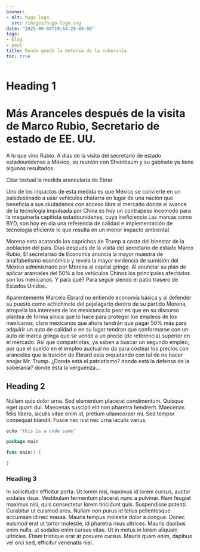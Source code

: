```yaml
---
banner:
- alt: hugo logo
  src: /images/hugo-logo.svg
date: "2025-09-04T19:54:29-05:00"
tags:
- blog
- post
title: Donde quedó la defensa de la soberanía
toc: true
---
```



<!--this tag makes only images show on the main page-->
<!--more-->

# Heading 1

# Más Aranceles después de la visita de Marco Rubio, Secretario de estado de EE. UU.

A lo que vino Rubio. A días de la visita del secretario de estado estadounidense a México, su reunión con Sheinbaum y su gabinete ya tiene algunos resultados.

Citar textual la medida arancelaria de Ebrar 

Uno de los impactos de esta medida es que México se convierte en un paísdestinado a usar vehículos chatarra en lugar de una nación que beneficia a sus ciudadanos con acceso libre al mercado donde el avance de la tecnología impulsada por China es hoy un contrapeso incomodo para la maquinaria capitista estadounidense, cuya ineficiencia  Las marcas como BYD, son hoy en día una referencia de calidad e implementación de tecnología 
eficiente lo que resulta en un menor impacto ambiental.

Morena esta acatando los caprichos de Trump a costa del binestar de la población 
del pais.  Dias después de la visita del secretario de estado Marco Rubio, 
El secretariao de Economía anuncia la mayor muestra de analfabetismo 
económico y revela la mayor evidencia de sumisión del México administrado por Morena
al capital gringo. Al anunciar su plan de aplicar aranceles del 50% a 
los vehículos Chinos los principales afectados son los mexicanos. Y para 
qué? Para seguir siendo el patio trasero de Estados Unidos.. 

Aparentemente Marcelo Ebrard no entiende economía básica 
y al defender su puesto como achichincle del pejelagarto dentro de su partido
Morena, atropella los intereses de los mexicanos:lo peor es que en su discurso 
plantea de forma sínica que lo hace para proteger loe empleos de los mexicanos,
claro mexicanos que ahora tendrán que pagar 50% más para adquirir un auto 
de calidad o en su lugar tendran que conformarse con un auto de marca gringa que se vende a 
un precio (de referencia) superior en el mercado.  Así que compatriotas, ya 
saben a buscar un segundo empleo, por que el sueldo en el empleo auctual 
no da para costear los precios con aranceles que la traición de Ebrard esta 
orquetando con tal de no hacer enojar Mr. Trump. ¿Donde está el patriotismo? donde está 
la defensa de la soberanía? donde esta la verguenza... 




## Heading 2

Nullam quis dolor urna. Sed elementum placerat condimentum. Quisque eget quam dui. Maecenas suscipit elit non pharetra hendrerit. Maecenas felis libero, iaculis vitae enim id, pretium ullamcorper mi. Sed tempor consequat blandit. Fusce nec nisl nec urna iaculis varius.

```go
echo 'this is a code same'
```

```go
package main

func main() {

}
```

### Heading 3

In sollicitudin efficitur porta. Ut lorem nisi, maximus id lorem cursus, auctor sodales risus. Vestibulum fermentum placerat nunc a pulvinar. Nam feugiat maximus nisi, quis consectetur lorem tincidunt quis. Suspendisse potenti. Curabitur ut euismod arcu. Nullam non purus id tellus pellentesque accumsan id nec massa. Mauris tempus molestie dolor a congue. Donec euismod erat ut tortor molestie, id pharetra risus ultrices. Mauris dapibus enim nulla, ut sodales enim cursus vitae. Ut in metus in lorem aliquam ultricies. Etiam tristique erat at posuere cursus. Mauris quam enim, dapibus vel orci sed, efficitur venenatis nisl.
